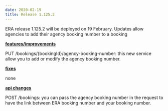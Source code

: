 ```yaml
---
date: 2020-02-19
title: Release 1.125.2
---
```

ERA release 1.125.2 will be deployed on 19 February. Updates allow agencies to add their agency booking number to a booking

<!--more-->

**<u>features/improvements</u>**

PUT /bookings/{bookingId}/agency-booking-number: this new service allow you to add or modify the agency booking number.

**<u>fixes</u>**

none

**<u>api changes</u>**

POST /bookings: you can pass the agency booking number in the request to have the link between ERA booking number and your booking number.


  
